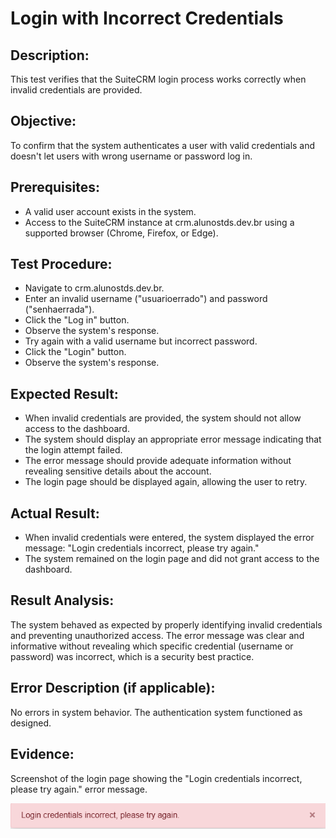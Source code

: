 # Login with Incorrect Credentials  
## Description: 
This test verifies that the SuiteCRM login process works correctly when invalid credentials are provided.

## Objective:
To confirm that the system authenticates a user with valid credentials and doesn't let users with wrong username or password log in.

## Prerequisites:
* A valid user account exists in the system.
* Access to the SuiteCRM instance at crm.alunostds.dev.br using a supported browser (Chrome, Firefox, or Edge).

## Test Procedure:
* Navigate to crm.alunostds.dev.br.
* Enter an invalid username ("usuarioerrado") and password ("senhaerrada").
* Click the "Log in" button.
* Observe the system's response.
* Try again with a valid username but incorrect password.
* Click the "Login" button.
* Observe the system's response.

## Expected Result:
* When invalid credentials are provided, the system should not allow access to the dashboard.
* The system should display an appropriate error message indicating that the login attempt failed.
* The error message should provide adequate information without revealing sensitive details about the account.
* The login page should be displayed again, allowing the user to retry.

## Actual Result:
* When invalid credentials were entered, the system displayed the error message: "Login credentials incorrect, please try again."
* The system remained on the login page and did not grant access to the dashboard.

## Result Analysis:
The system behaved as expected by properly identifying invalid credentials and preventing unauthorized access. The error message was clear and informative without revealing which specific credential (username or password) was incorrect, which is a security best practice.

## Error Description (if applicable):
No errors in system behavior. The authentication system functioned as designed.

## Evidence:
Screenshot of the login page showing the "Login credentials incorrect, please try again." error message.  


![LoginIncorreto](/images/testCase2/invalidLogin.png)
